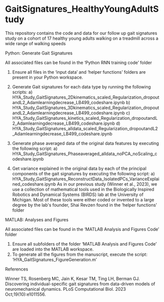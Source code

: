 # GaitSignatures_HealthyYoungAdultStudy
This repository contains the code and data for our follow up gait signatures study on a cohort of 17 healthy young adults walking on a treadmill across a wide range of walking speeds

Python: Generate Gait Signatures

All associated files can be found in the ‘Python RNN training code’ folder

1.	Ensure all files in the ‘input data’  and ‘helper functions’ folders are present in your Python workspace.

2.	Generate Gait signatures for each data type by running the following scripts: 
a)	HYA_Study_GaitSignatures_2Dkinematics_scaled_Regularization_dropoutandL2_Adamlearningdecrease_LB499_codeshare.ipynb
b)	HYA_Study_GaitSignatures_3Dkinematics_scaled_Regularization_dropoutandL2_Adamlearningdecrease_LB499_codeshare.ipynb
c)	HYA_Study_GaitSignatures_kinetics_scaled_Regularization_dropoutandL2_Adamlearningdecrease_LB499_codeshare.ipynb
d)	HYA_Study_GaitSignatures_alldata_scaled_Regularization_dropoutandL2_Adamlearningdecrease_LB499_codeshare.ipynb

3.	Generate phase averaged data of the original data features by executing the following script: 
a)	HYA_Study_GaitSignatures_Phaseaveraged_alldata_noPCA_noScaling_codeshare.ipynb
4.	Get variance explained in the original data by each of the principal components of the gait signatures by executing the following script: 
a)	HYA_Study_GaitSignatures_ReconstructData_IsolatedPCs_VarianceExplained_codeshare.ipynb
As in our previous study (Winner et al., 2023), we use a collection of mathematical tools used in the Biologically Inspired Robotics and Dynamical Systems (BIRDS) lab at the University of Michigan. Most of these tools were either coded or invented to a large degree by the lab's founder, Shai Revzen found in the ‘helper functions’ folder

MATLAB: Analyses and Figures

All associated files can be found in the ‘MATLAB Analysis and Figures Code’ folder

1.	Ensure all subfolders of the folder ‘MATLAB Analysis and Figures Code’ are loaded into the MATLAB workspace.
2.	To generate all the figures from the manuscript, execute the script: ‘HYA_GaitSignatures_FigureGeneration.m’


References

Winner TS, Rosenberg MC, Jain K, Kesar TM, Ting LH, Berman GJ. Discovering individual-specific gait signatures from data-driven models of neuromechanical dynamics. PLoS Computational Biol. 2023 Oct;19(10):e1011556.
